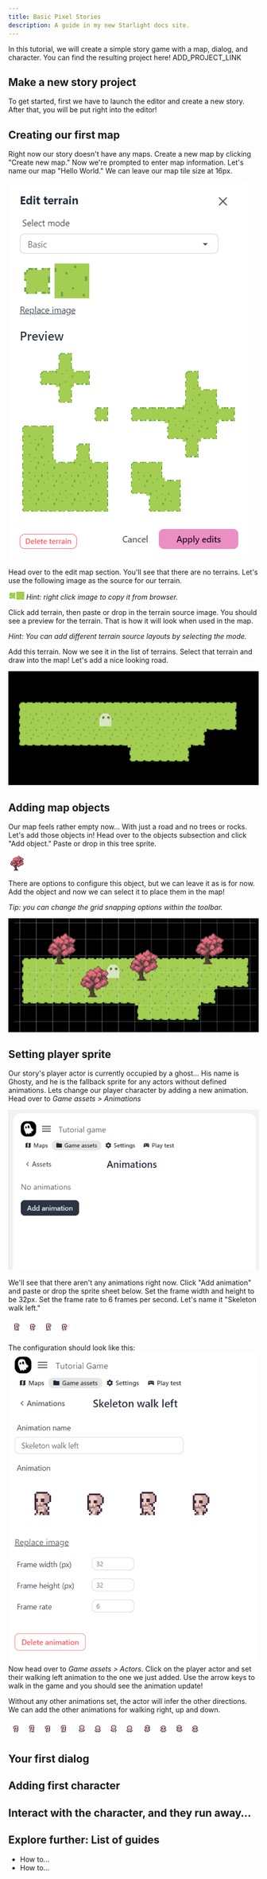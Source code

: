 ```yaml
---
title: Basic Pixel Stories
description: A guide in my new Starlight docs site.
---
```

In this tutorial, we will create a simple story game with a map, dialog, and character. You can find the resulting project here! ADD_PROJECT_LINK

## Make a new story project

To get started, first we have to launch the editor and create a new story. After that, you will be put right into the editor!

## Creating our first map

Right now our story doesn't have any maps. Create a new map by clicking "Create new map." Now we're prompted to enter map information. Let's name our map "Hello World." We can leave our map tile size at 16px.

![](../../../../assets/images/preview-terrain.png)

Head over to the edit map section. You'll see that there are no terrains. Let's use the following image as the source for our terrain. 

![](../../../../assets/images/terrain-3.png)
*Hint: right click image to copy it from browser.*

Click add terrain, then paste or drop in the terrain source image. You should see a preview for the terrain. That is how it will look when used in the map.


_Hint: You can add different terrain source layouts by selecting the mode._

Add this terrain. Now we see it in the list of terrains. Select that terrain and draw into the map! Let's add a nice looking road.

![](../../../../assets/images/resulting-map.png)

## Adding map objects

Our map feels rather empty now... With just a road and no trees or rocks. Let's add those objects in! Head over to the objects subsection and click "Add object." Paste or drop in this tree sprite.

![](../../../../assets/images/tree-2.png)

There are options to configure this object, but we can leave it as is for now. Add the object and now we can select it to place them in the map!

_Tip: you can change the grid snapping options within the toolbar._

![](../../../../assets/images/resulting-terrain.png)
## Setting player sprite

Our story's player actor is currently occupied by a ghost... His name is Ghosty, and he is the fallback sprite for any actors without defined animations. Lets change our player character by adding a new animation. Head over to _Game assets > Animations_

![](../../../../assets/images/no-animations.png)

We'll see that there aren't any animations right now. Click "Add animation" and paste or drop the sprite sheet below. Set the frame width and height to be 32px. Set the frame rate to 6 frames per second. Let's name it "Skeleton walk left."

![](../../../../assets/images/walk-left.png)

The configuration should look like this:
![](../../../../assets/images/ani-config-1.png)
Now head over to _Game assets > Actors_. Click on the player actor and set their walking left animation to the one we just added. Use the arrow keys to walk in the game and you should see the animation update!

Without any other animations set, the actor will infer the other directions. We can add the other animations for walking right, up and down.

![](../../../../assets/images/walkright.png)
![](../../../../assets/images/walkup.png)
![](../../../../assets/images/wakdown.png)
## Your first dialog

## Adding first character

## Interact with the character, and they run away…

## Explore further: List of guides

- How to…
- How to…
